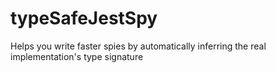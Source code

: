 # typeSafeJestSpy
Helps you write faster spies by automatically inferring the real implementation's type signature
